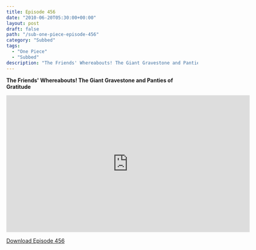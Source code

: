 ```yaml
---
title: Episode 456
date: "2010-06-20T05:30:00+00:00"
layout: post
draft: false
path: "/sub-one-piece-episode-456"
category: "Subbed"
tags:
  - "One Piece"
  - "Subbed"
description: "The Friends' Whereabouts! The Giant Gravestone and Panties of Gratitude"
---
```


**The Friends' Whereabouts! The Giant Gravestone and Panties of Gratitude**

<iframe width="640" height="360" src="https://www.rapidvideo.com/e/G6FRPETER1" frameborder="0" marginwidth=0 marginheight=0 scrolling=no allowfullscreen></iframe>

<a href="http://ouo.io/qs/eCodkFEQ?s=https://rapidvid.to/d/https://www.rapidvideo.com/e/G6FRPETER1">Download Episode 456</a>

